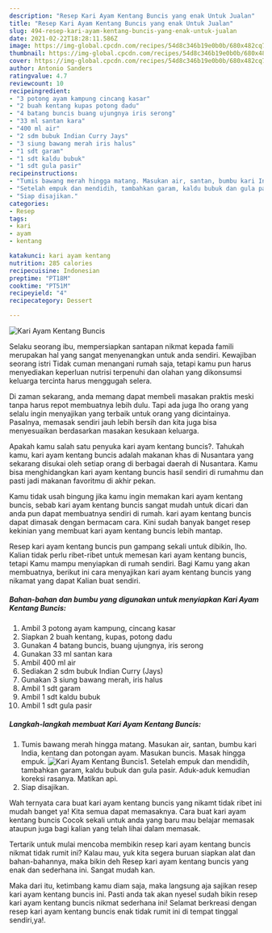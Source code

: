 ```yaml
---
description: "Resep Kari Ayam Kentang Buncis yang enak Untuk Jualan"
title: "Resep Kari Ayam Kentang Buncis yang enak Untuk Jualan"
slug: 494-resep-kari-ayam-kentang-buncis-yang-enak-untuk-jualan
date: 2021-02-22T18:28:11.586Z
image: https://img-global.cpcdn.com/recipes/54d8c346b19e0b0b/680x482cq70/kari-ayam-kentang-buncis-foto-resep-utama.jpg
thumbnail: https://img-global.cpcdn.com/recipes/54d8c346b19e0b0b/680x482cq70/kari-ayam-kentang-buncis-foto-resep-utama.jpg
cover: https://img-global.cpcdn.com/recipes/54d8c346b19e0b0b/680x482cq70/kari-ayam-kentang-buncis-foto-resep-utama.jpg
author: Antonio Sanders
ratingvalue: 4.7
reviewcount: 10
recipeingredient:
- "3 potong ayam kampung cincang kasar"
- "2 buah kentang kupas potong dadu"
- "4 batang buncis buang ujungnya iris serong"
- "33 ml santan kara"
- "400 ml air"
- "2 sdm bubuk Indian Curry Jays"
- "3 siung bawang merah iris halus"
- "1 sdt garam"
- "1 sdt kaldu bubuk"
- "1 sdt gula pasir"
recipeinstructions:
- "Tumis bawang merah hingga matang. Masukan air, santan, bumbu kari India, kentang dan potongan ayam. Masukan buncis. Masak hingga empuk."
- "Setelah empuk dan mendidih, tambahkan garam, kaldu bubuk dan gula pasir. Aduk-aduk kemudian koreksi rasanya. Matikan api."
- "Siap disajikan."
categories:
- Resep
tags:
- kari
- ayam
- kentang

katakunci: kari ayam kentang 
nutrition: 285 calories
recipecuisine: Indonesian
preptime: "PT18M"
cooktime: "PT51M"
recipeyield: "4"
recipecategory: Dessert

---
```



![Kari Ayam Kentang Buncis](https://img-global.cpcdn.com/recipes/54d8c346b19e0b0b/680x482cq70/kari-ayam-kentang-buncis-foto-resep-utama.jpg)

Selaku seorang ibu, mempersiapkan santapan nikmat kepada famili merupakan hal yang sangat menyenangkan untuk anda sendiri. Kewajiban seorang istri Tidak cuman menangani rumah saja, tetapi kamu pun harus menyediakan keperluan nutrisi terpenuhi dan olahan yang dikonsumsi keluarga tercinta harus menggugah selera.

Di zaman  sekarang, anda memang dapat membeli masakan praktis meski tanpa harus repot membuatnya lebih dulu. Tapi ada juga lho orang yang selalu ingin menyajikan yang terbaik untuk orang yang dicintainya. Pasalnya, memasak sendiri jauh lebih bersih dan kita juga bisa menyesuaikan berdasarkan masakan kesukaan keluarga. 



Apakah kamu salah satu penyuka kari ayam kentang buncis?. Tahukah kamu, kari ayam kentang buncis adalah makanan khas di Nusantara yang sekarang disukai oleh setiap orang di berbagai daerah di Nusantara. Kamu bisa menghidangkan kari ayam kentang buncis hasil sendiri di rumahmu dan pasti jadi makanan favoritmu di akhir pekan.

Kamu tidak usah bingung jika kamu ingin memakan kari ayam kentang buncis, sebab kari ayam kentang buncis sangat mudah untuk dicari dan anda pun dapat membuatnya sendiri di rumah. kari ayam kentang buncis dapat dimasak dengan bermacam cara. Kini sudah banyak banget resep kekinian yang membuat kari ayam kentang buncis lebih mantap.

Resep kari ayam kentang buncis pun gampang sekali untuk dibikin, lho. Kalian tidak perlu ribet-ribet untuk memesan kari ayam kentang buncis, tetapi Kamu mampu menyiapkan di rumah sendiri. Bagi Kamu yang akan membuatnya, berikut ini cara menyajikan kari ayam kentang buncis yang nikamat yang dapat Kalian buat sendiri.

<!--inarticleads1-->

##### Bahan-bahan dan bumbu yang digunakan untuk menyiapkan Kari Ayam Kentang Buncis:

1. Ambil 3 potong ayam kampung, cincang kasar
1. Siapkan 2 buah kentang, kupas, potong dadu
1. Gunakan 4 batang buncis, buang ujungnya, iris serong
1. Gunakan 33 ml santan kara
1. Ambil 400 ml air
1. Sediakan 2 sdm bubuk Indian Curry (Jays)
1. Gunakan 3 siung bawang merah, iris halus
1. Ambil 1 sdt garam
1. Ambil 1 sdt kaldu bubuk
1. Ambil 1 sdt gula pasir




<!--inarticleads2-->

##### Langkah-langkah membuat Kari Ayam Kentang Buncis:

1. Tumis bawang merah hingga matang. Masukan air, santan, bumbu kari India, kentang dan potongan ayam. Masukan buncis. Masak hingga empuk.
<img src="https://img-global.cpcdn.com/steps/dd9713dea8ed42db/160x128cq70/kari-ayam-kentang-buncis-langkah-memasak-1-foto.jpg" alt="Kari Ayam Kentang Buncis">1. Setelah empuk dan mendidih, tambahkan garam, kaldu bubuk dan gula pasir. Aduk-aduk kemudian koreksi rasanya. Matikan api.
1. Siap disajikan.




Wah ternyata cara buat kari ayam kentang buncis yang nikamt tidak ribet ini mudah banget ya! Kita semua dapat memasaknya. Cara buat kari ayam kentang buncis Cocok sekali untuk anda yang baru mau belajar memasak ataupun juga bagi kalian yang telah lihai dalam memasak.

Tertarik untuk mulai mencoba membikin resep kari ayam kentang buncis nikmat tidak rumit ini? Kalau mau, yuk kita segera buruan siapkan alat dan bahan-bahannya, maka bikin deh Resep kari ayam kentang buncis yang enak dan sederhana ini. Sangat mudah kan. 

Maka dari itu, ketimbang kamu diam saja, maka langsung aja sajikan resep kari ayam kentang buncis ini. Pasti anda tak akan nyesel sudah bikin resep kari ayam kentang buncis nikmat sederhana ini! Selamat berkreasi dengan resep kari ayam kentang buncis enak tidak rumit ini di tempat tinggal sendiri,ya!.

